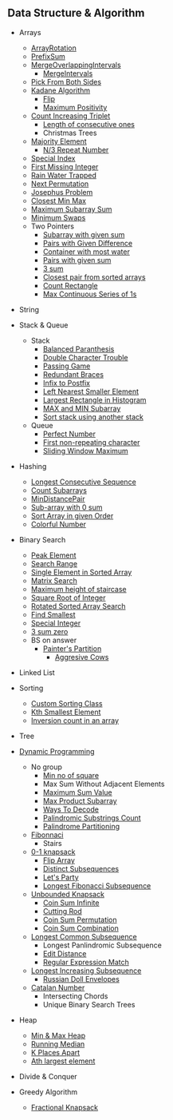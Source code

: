 ## Data Structure & Algorithm

- Arrays
  - [ArrayRotation](DSAlgo/src/Arrays/ArrayRotation.java)
  - [PrefixSum](DSAlgo/src/Arrays/PrefixSum.java)
  - [MergeOverlappingIntervals](DSAlgo/src/Arrays/MergeOverLappingIntervals.java)
    - [MergeIntervals](DSAlgo/src/Arrays/MergeIntervals.java)
  - [Pick From Both Sides](DSAlgo/src/Arrays/PickFromBothSides.java)
  - [Kadane Algorithm](DSAlgo/src/Arrays/MaximumSubarraySum.java)
    - [Flip](DSAlgo/src/Arrays/Flip.java)
    - [Maximum Positivity](DSAlgo/src/Arrays/MaximumPositivity.java)
  - [Count Increasing Triplet](DSAlgo/src/Arrays/CoutingTriplets.java)
    - [Length of consecutive ones](DSAlgo/src/Arrays/LenOfLongestConsOnes.java)
    - Christmas Trees
  - [Majority Element](DSAlgo/src/Arrays/MajorityElement.java)
    - [N/3 Repeat Number](DSAlgo/src/Arrays/N3RepeatNo.java)
  - [Special Index](DSAlgo/src/Arrays/SpecialIndex.java)
  - [First Missing Integer](DSAlgo/src/Arrays/FirstMissingInteger.java)
  - [Rain Water Trapped](DSAlgo/src/Arrays/TrappingRainWater.java)
  - [Next Permutation](DSAlgo/src/Arrays/NextPermutation.java)
  - [Josephus Problem](DSAlgo/src/Arrays/JosephusProblem.java)
  - [Closest Min Max](DSAlgo/src/Arrays/ClosestMinMax.java)
  - [Maximum Subarray Sum](DSAlgo/src/Arrays/MaximumSubarraySum.java)
  - [Minimum Swaps](DSAlgo/src/Arrays/MinimumSwaps.java)
  - Two Pointers
    - [Subarray with given sum](DSAlgo/src/Arrays/SubarrayTargetSum.java)
    - [Pairs with Given Difference](DSAlgo/src/Arrays/PairwithDiff.java)
    - [Container with most water](DSAlgo/src/Arrays/ContainerMostWater.java)
    - [Pairs with given sum](DSAlgo/src/Arrays/PairwithSum.java)
    - [3 sum](DSAlgo/src/Arrays/ThreeSum.java)
    - [Closest pair from sorted arrays](DSAlgo/src/Arrays/ClosestPairSortedArr.java)
    - [Count Rectangle](DSAlgo/src/Arrays/CountRectangle.java)
    - [Max Continuous Series of 1s](DSAlgo/src/Arrays/MaxContinuousSeriesOne.java)
- String
- Stack & Queue
  - Stack
    - [Balanced Paranthesis](DSAlgo/src/Stack_Queue/BalancedParanthesis.java)
    - [Double Character Trouble](DSAlgo/src/Stack_Queue/DoubleCharacter.java)
    - [Passing Game](DSAlgo/src/Stack_Queue/PassingGame.java)
    - [Redundant Braces](DSAlgo/src/Stack_Queue/RedundantBraces.java)
    - [Infix to Postfix](DSAlgo/src/Stack_Queue/InfixToPostfix.java)
    - [Left Nearest Smaller Element](DSAlgo/src/Stack_Queue/LeftNearestSmallerElement.java)
    - [Largest Rectangle in Histogram](DSAlgo/src/Stack_Queue/LargestRectangleHistogram.java)
    - [MAX and MIN Subarray](DSAlgo/src/Stack_Queue/MaxMinDiffSubarray.java)
    - [Sort stack using another stack](DSAlgo/src/Stack_Queue/SortStackUsingStack.java)
  - Queue
    - [Perfect Number](DSAlgo/src/Stack_Queue/PerfectNumber.java)
    - [First non-repeating character](DSAlgo/src/Stack_Queue/FirstNonRepeatChar.java)
    - [Sliding Window Maximum](DSAlgo/src/Stack_Queue/SlidingWindowMaximum.java)
- Hashing
  - [Longest Consecutive Sequence](DSAlgo/src/Hashing/LongestConsecutiveSequence.java)
  - [Count Subarrays](DSAlgo/src/Hashing/CountSubarray.java)
  - [MinDistancePair](DSAlgo/src/Hashing/MinDistancePair.java)
  - [Sub-array with 0 sum](DSAlgo/src/Hashing/SubArrayZeroSum.java)
  - [Sort Array in given Order](DSAlgo/src/Hashing/SortByGivenOrder.java)
  - [Colorful Number](DSAlgo/src/Hashing/ColorfulNumber.java)
- Binary Search
  - [Peak Element](DSAlgo/src/BinarySearch/PeakElement.java)
  - [Search Range](DSAlgo/src/BinarySearch/PeakElement.java)
  - [Single Element in Sorted Array](DSAlgo/src/BinarySearch/SingleElementSortedArray.java)
  - [Matrix Search](DSAlgo/src/BinarySearch/MatrixSearch.java)
  - [Maximum height of staircase](DSAlgo/src/BinarySearch/MaxStairHeight.java)
  - [Square Root of Integer](DSAlgo/src/BinarySearch/SquareRoorInt.java)
  - [Rotated Sorted Array Search](DSAlgo/src/BinarySearch/RotatedSortedArraySearch.java)
  - [Find Smallest](DSAlgo/src/BinarySearch/FindSmallest.java)
  - [Special Integer](DSAlgo/src/BinarySearch/SpecialInteger.java)
  - [3 sum zero](DSAlgo/src/BinarySearch/ThreeSumZero.java)
  - BS on answer
    - [Painter's Partition](DSAlgo/src/BinarySearch/PainterPartition.java)
      - [Aggresive Cows](DSAlgo/src/BinarySearch/AggresiveCows.java)
- Linked List
- Sorting
  - [Custom Sorting Class](DSAlgo/src/Sorting/Compare.java)
  - [Kth Smallest Element](DSAlgo/src/Sorting/KthSmallestElement.java)
  - [Inversion count in an array](DSAlgo/src/Sorting/InversionCountinArray.java)
- Tree

- [Dynamic Programming](DSAlgo/src/Dynamic_Programming_Library)

  - No group
    - [Min no of square](DSAlgo/src/Dynamic_Programming_Library/MinNoSquare.java)
    - Max Sum Without Adjacent Elements
    - [Maximum Sum Value](DSAlgo/src/Dynamic_Programming_Library/MaximumSumValue.java)
    - [Max Product Subarray](DSAlgo/src/Dynamic_Programming_Library/MaxProductSubArray.java)
    - [Ways To Decode](DSAlgo/src/Dynamic_Programming_Library/WaysToDecode.java)
    - [Palindromic Substrings Count](DSAlgo/src/Dynamic_Programming_Library/PalindromicSubstringsCount.java)
    - [Palindrome Partitioning](DSAlgo/src/Dynamic_Programming_Library/MinPalindromicCut.java)
  - [Fibonnaci](DSAlgo/src/Dynamic_Programming_Library/Fibonacci.java)
    - Stairs
  - [0-1 knapsack](DSAlgo/src/Dynamic_Programming_Library/Knapsack01.java)
    - [Flip Array](DSAlgo/src/Dynamic_Programming_Library/FlipArray.java)
    - [Distinct Subsequences](DSAlgo/src/Dynamic_Programming_Library/DistinctSubsequences.java)
    - [Let's Party](DSAlgo/src/Dynamic_Programming_Library/DanceArrangement.java)
    - [Longest Fibonacci Subsequence](DSAlgo/src/Dynamic_Programming_Library/LongestFibSubsequence.java)
  - [Unbounded Knapsack](DSAlgo/src/Dynamic_Programming_Library/UnboundedKnapsack.java)
    - [Coin Sum Infinite](DSAlgo/src/Dynamic_Programming_Library/CoinSumInfinite.java)
    - [Cutting Rod](DSAlgo/src/Dynamic_Programming_Library/CuttingRod.java)
    - [Coin Sum Permutation](DSAlgo/src/Dynamic_Programming_Library/CoinSumPermutation.java)
    - [Coin Sum Combination](DSAlgo/src/Dynamic_Programming_Library/CoinSumCombination.java)
  - [Longest Common Subsequence](DSAlgo/src/Dynamic_Programming_Library/LCS.java)
    - Longest Panlindromic Subsequence
    - [Edit Distance](DSAlgo/src/Dynamic_Programming_Library/EditDistance.java)
    - [Regular Expression Match](DSAlgo/src/Dynamic_Programming_Library/RegularExpMaching.java)
  - [Longest Increasing Subsequence](DSAlgo/src/Dynamic_Programming_Library/LIS.java)
    - [Russian Doll Envelopes](DSAlgo/src/Dynamic_Programming_Library/RussianDollEnvelopes.java)
  - [Catalan Number](DSAlgo/src/Dynamic_Programming_Library/CatalanNumber.java)
    - Intersecting Chords
    - Unique Binary Search Trees

- Heap

  - [Min & Max Heap](DSAlgo/src/Heap/MinMaxHeapDefine.java)
  - [Running Median](DSAlgo/src/Heap/MedianOfStream.java)
  - [K Places Apart](DSAlgo/src/Heap/KPlacesApart.java)
  - [Ath largest element](DSAlgo/src/Heap/AthLargestElement.java)

- Divide & Conquer
- Greedy Algorithm
  - [Fractional Knapsack](DSAlgo/src/Greedy_Algorithm/FractionalKnapsack.java)
